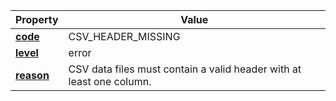 | Property | Value |
|----------|--------|
| [**code**](/en/latest/reference/schema/meta/defs/code) | CSV_HEADER_MISSING |
| [**level**](/en/latest/reference/schema/meta/defs/level) | error |
| [**reason**](/en/latest/reference/schema/meta/defs/reason) | CSV data files must contain a valid header with at least one column. |